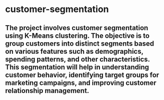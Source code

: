 # customer-segmentation

## The project involves customer segmentation using K-Means clustering. The objective is to group customers into distinct segments based on various features such as demographics, spending patterns, and other characteristics. This segmentation will help in understanding customer behavior, identifying target groups for marketing campaigns, and improving customer relationship management.
